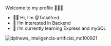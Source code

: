 Welcome to my profile 🙋🏻‍♂️

- 👋🏻 Hi, I’m @Tutialfred
- 👀 I’m interested in Backend 
- 🌱 I’m currently learning Express and mySQL





![dplnews_inteligencia-artificial_mc100921](https://user-images.githubusercontent.com/106350481/195252773-64854c64-c3c9-438b-9be2-084e785c0f70.gif)
